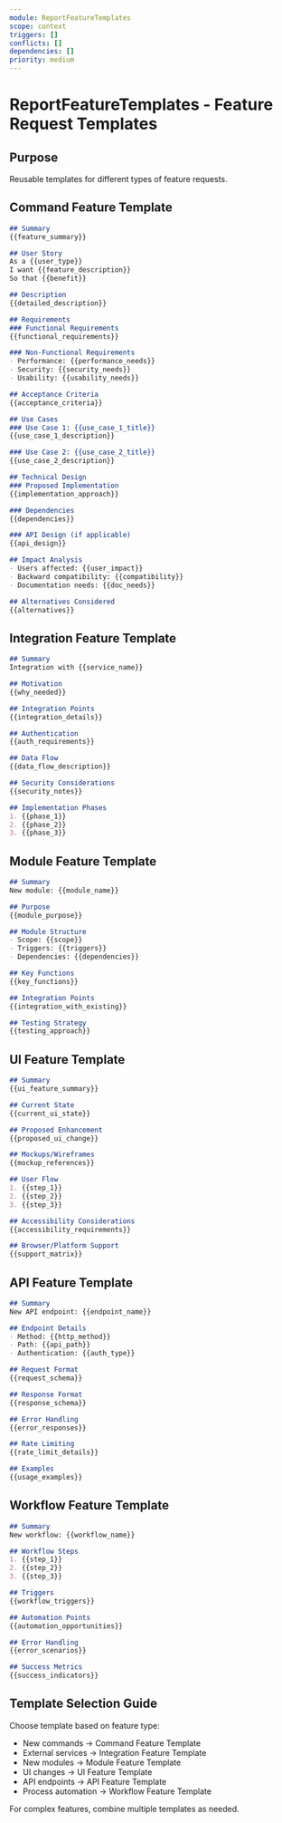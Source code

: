 ```yaml
---
module: ReportFeatureTemplates
scope: context
triggers: []
conflicts: []
dependencies: []
priority: medium
---
```


# ReportFeatureTemplates - Feature Request Templates

## Purpose
Reusable templates for different types of feature requests.

## Command Feature Template
```markdown
## Summary
{{feature_summary}}

## User Story
As a {{user_type}}
I want {{feature_description}}
So that {{benefit}}

## Description
{{detailed_description}}

## Requirements
### Functional Requirements
{{functional_requirements}}

### Non-Functional Requirements
- Performance: {{performance_needs}}
- Security: {{security_needs}}
- Usability: {{usability_needs}}

## Acceptance Criteria
{{acceptance_criteria}}

## Use Cases
### Use Case 1: {{use_case_1_title}}
{{use_case_1_description}}

### Use Case 2: {{use_case_2_title}}
{{use_case_2_description}}

## Technical Design
### Proposed Implementation
{{implementation_approach}}

### Dependencies
{{dependencies}}

### API Design (if applicable)
{{api_design}}

## Impact Analysis
- Users affected: {{user_impact}}
- Backward compatibility: {{compatibility}}
- Documentation needs: {{doc_needs}}

## Alternatives Considered
{{alternatives}}
```

## Integration Feature Template
```markdown
## Summary
Integration with {{service_name}}

## Motivation
{{why_needed}}

## Integration Points
{{integration_details}}

## Authentication
{{auth_requirements}}

## Data Flow
{{data_flow_description}}

## Security Considerations
{{security_notes}}

## Implementation Phases
1. {{phase_1}}
2. {{phase_2}}
3. {{phase_3}}
```

## Module Feature Template
```markdown
## Summary
New module: {{module_name}}

## Purpose
{{module_purpose}}

## Module Structure
- Scope: {{scope}}
- Triggers: {{triggers}}
- Dependencies: {{dependencies}}

## Key Functions
{{key_functions}}

## Integration Points
{{integration_with_existing}}

## Testing Strategy
{{testing_approach}}
```

## UI Feature Template
```markdown
## Summary
{{ui_feature_summary}}

## Current State
{{current_ui_state}}

## Proposed Enhancement
{{proposed_ui_change}}

## Mockups/Wireframes
{{mockup_references}}

## User Flow
1. {{step_1}}
2. {{step_2}}
3. {{step_3}}

## Accessibility Considerations
{{accessibility_requirements}}

## Browser/Platform Support
{{support_matrix}}
```

## API Feature Template
```markdown
## Summary
New API endpoint: {{endpoint_name}}

## Endpoint Details
- Method: {{http_method}}
- Path: {{api_path}}
- Authentication: {{auth_type}}

## Request Format
{{request_schema}}

## Response Format
{{response_schema}}

## Error Handling
{{error_responses}}

## Rate Limiting
{{rate_limit_details}}

## Examples
{{usage_examples}}
```

## Workflow Feature Template
```markdown
## Summary
New workflow: {{workflow_name}}

## Workflow Steps
1. {{step_1}}
2. {{step_2}}
3. {{step_3}}

## Triggers
{{workflow_triggers}}

## Automation Points
{{automation_opportunities}}

## Error Handling
{{error_scenarios}}

## Success Metrics
{{success_indicators}}
```

## Template Selection Guide

Choose template based on feature type:
- New commands → Command Feature Template
- External services → Integration Feature Template
- New modules → Module Feature Template
- UI changes → UI Feature Template
- API endpoints → API Feature Template
- Process automation → Workflow Feature Template

For complex features, combine multiple templates as needed.